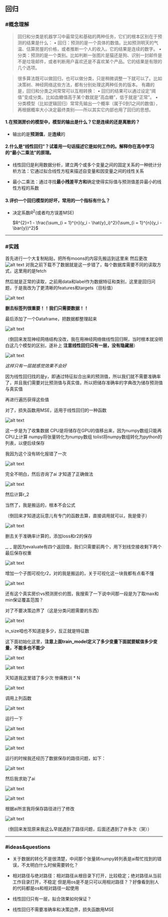 ## 回归

### #概念理解

> 回归和分类是机器学习中最常见和基础的两种任务，它们的根本区别在于预测的结果是什么：
• 回归：预测的是一个具体的数值。比如预测明天的气温、估算房屋的价格，或者推断一个人的收入。它的结果是连续的数字。
• 分类：预测的是一个类别。比如判断一张图片是猫还是狗、识别一封邮件是不是垃圾邮件，或者判断用户喜欢还是不喜欢某个产品。它的结果是有限的几个选项。

>很多算法既可以做回归，也可以做分类，只是稍微调整一下就可以了。比如决策树、神经网络这些方法，都有分别处理这两种任务的版本。
有趣的是，回归和分类之间常常可以互相转换：
• 回归的结果可以通过设定“阈值”变成分类。比如血糖值高于某个数就是“高血糖”，低于就是“正常”。
• 分类模型（比如逻辑回归）常常先输出一个概率（属于0到1之间的数值），再根据概率大小决定最终类别——所以其实它内部也用了回归的思想。


#### 1.在预测房价的模型中，模型的输出是什么？它是连续的还是离散的？

- 输出的是**预测值**，是**连续**的

#### 2.什么是“线性回归”？试着用一句话描述它是如何工作的。解释你在高中学习的“最小二乘法”的原理。

- 线性回归是利用数据分析，建立两个或多个变量之间的固定关系的一种统计分析方法：它通过拟合线性方程来描述自变量和因变量之间的线性关系

- 最小二乘法：通过寻找**最小残差平方和**确定使得实际值与预测值差异最小的线性方程的系数
  

#### 3.评价一个回归模型的好坏，常用的一个指标有什么？

- 决定系数$R^2$(或者均方误差MSE)
  
  $R^{2}=1 - \frac{\sum_{i = 1}^{n}(y_i - \hat{y}_i)^2}{\sum_{i = 1}^{n}(y_i - \bar{y})^2}$


---

### #实践

首先进行一个大复制粘贴，把所有moons的内容先搬运到这里来
然后更改
![alt text](QQ_1757929937463.png)
对我之前下载不了数据就是这一步错了，每个数据库需要不同的读取方式，这里用的是fetch

然后就是正常的读取，之前用data和label作为数据特征和类别，这里是回归问题，于是我改为了更清晰的features和targets（目标值）

![alt text](QQ_1757930203417.png)

**删去标签列很重要！！我们只需要数据！！**

最后添加了一个Dataframe，把数据都整理起来

![alt text](QQ_1757934212796.png)

（倒回来发现神经网络结构没改，我在用神经网络做线性回归啊，当时根本就没明白这几个模型的区别，遂补上
**注意线性回归只有一层，没有隐藏层**）

![alt text](QQ_1757934458543.png)

*这样只有一层就感觉效果不会好*


因为线性回归找的是y，即通过特征拟合出来的预测值，所以我们就不需要准确率了，并且我们需要对比预测值与真实值，所以把储存准确率的字典改为储存预测值与真实值

再进行遍历获得这些值

对了，损失函数用MSE，适用于线性回归的一种函数

![alt text](QQ_1757934592844.png)

这一步是为了收集数据
CPU是将储存在GPU的值移出来，因为numpy数组只能再CPU上计算
numpy将张量转化为numpy数组
tolist将numpy数组转化为python的列表，以便后续保存

我因为这个没有转化报错了一次

![alt text](e2105545e3c885bf7922347bd34a5886.png)

完全不明白，然后咨询了ai
才知道了正确做法

![alt text](QQ_1757935140231.png)

然后计算r_2

当然了，我是搬运的，根本不会公式

（倒回来才知道这玩意儿有专门的函数去算，直接调用就可以，我是傻子）

![alt text](QQ_1757935251569.png)

删去关于准确率计算的，添加loss和r2的保存

_, _ 是因为evaluate有四个返回值，我们只需要前两个，用下划线空接收剩下两个
最后保存权重

![alt text](QQ_1757935716830.png)


增加一个子图可视化r2，对的我是搬运的，关于可视化这一块我都有点看不懂

![alt text](QQ_1757935893639.png)

还有这个真实房价vs预测房价的图，我搜索了一下说中间那一段是为了取max和min保证覆盖范围？

对了不要决策边界了（这是分类问题需要的东西）

![alt text](QQ_1757935893639-1.png)

in_size咱也不知道是多少，反正就是特征数

这下面初始化这里，**注意上面train_model定义了多少变量下面就要赋值多少变量，不能多也不能少**

![alt text](c82bfe05dc8a03c5577582a5efbc5ec4.png)


![alt text](8b908a01a138a2d47ef5311f629118b7.png)

天知道我这里错了多少次
惨痛教训 * N

![alt text](QQ_1757936322744.png)

调用上列函数

![alt text](QQ_1757936463863.png)

运行一下

![alt text](25a3b921438e8c03614668b1d608eca5.png)

![alt text](7128766fb8a3b16a8cdef26a96d5a308.png)

![alt text](660048044bdfe71eda3764ee90216f1a.png)

运行的时候我还经历了数据保存的路径问题，如下：

![alt text](b010ad3ba1ad4295ecd63fe5140e70b8.png)

然后我求助了ai

![alt text](9beda77075eac6ea0b12ab57695e2036.png)

![alt text](34e90f905d919c3a6053411ee8ba3c0d.png)

根据ai所言我将保存路径进行了修改

![alt text](0435f6aa7fc45fc6c5abd974385b507a.png)

（倒回来发现原来我这么早就遇到了路径问题，后面还遇到了许多次（哭））


---

### #ideas&questions

- 关于数据的转化不是很清楚，中间那个张量转numpy转列表是ai帮忙找到的错误，不太明白什么时候需要转化？

- 相对路径与绝对路径：相对路径从根目录下打开，比较稳定；绝对路径从当前工作目录打开，不稳定
但是用os是不是只可以用相对路径？？好像看到别人的代码都是os和相对路径一起使用

- 线性回归只有一层，拟合效果如何保证？

- 线性回归不需要准确率和决策边界，损失函数用MSE



